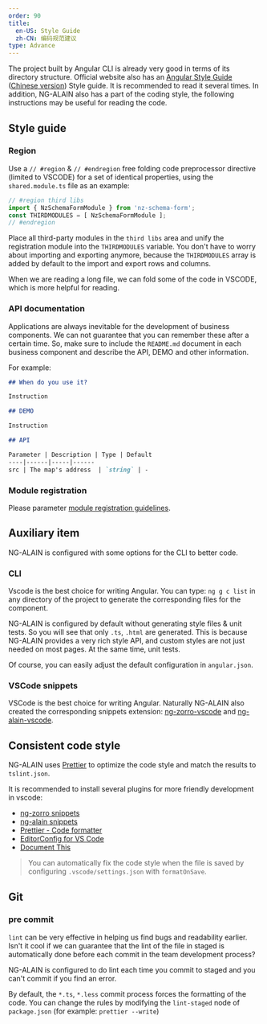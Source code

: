 ```yaml
---
order: 90
title:
  en-US: Style Guide
  zh-CN: 编码规范建议
type: Advance
---
```


The project built by Angular CLI is already very good in terms of its directory structure. Official website also has an [Angular Style Guide](https://angular.io/guide/styleguide) ([Chinese version](https://angular.cn/guide/styleguide)) Style guide. It is recommended to read it several times. In addition, NG-ALAIN also has a part of the coding style, the following instructions may be useful for reading the code.

## Style guide

### Region

Use a `// #region` & `// #endregion` free folding code preprocessor directive (limited to VSCODE) for a set of identical properties, using the `shared.module.ts` file as an example:

```ts
// #region third libs
import { NzSchemaFormModule } from 'nz-schema-form';
const THIRDMODULES = [ NzSchemaFormModule ];
// #endregion
```

Place all third-party modules in the `third libs` area and unify the registration module into the `THIRDMODULES` variable. You don't have to worry about importing and exporting anymore, because the `THIRDMODULES` array is added by default to the import and export rows and columns.

When we are reading a long file, we can fold some of the code in VSCODE, which is more helpful for reading.

### API documentation

Applications are always inevitable for the development of business components. We can not guarantee that you can remember these after a certain time. So, make sure to include the `README.md` document in each business component and describe the API, DEMO and other information. 

For example:

```markdown
## When do you use it?

Instruction

## DEMO

Instruction

## API

Parameter | Description | Type | Default
----|------|-----|------
src | The map's address  | `string` | -
```

### Module registration

Please parameter [module registration guidelines](/docs/module).

## Auxiliary item

NG-ALAIN is configured with some options for the CLI to better code.

### CLI

Vscode is the best choice for writing Angular. You can type: `ng g c list` in any directory of the project to generate the corresponding files for the component.

NG-ALAIN is configured by default without generating style files & unit tests. So you will see that only `.ts`, `.html` are generated. This is because NG-ALAIN provides a very rich style API, and custom styles are not just needed on most pages. At the same time, unit tests.

Of course, you can easily adjust the default configuration in `angular.json`.

### VSCode snippets

VSCode is the best choice for writing Angular. Naturally NG-ALAIN also created the corresponding snippets extension: [ng-zorro-vscode](//marketplace.visualstudio.com/items?itemName=cipchk.ng-zorro-vscode) and [ng-alain-vscode](//marketplace.visualstudio.com/items?itemName=cipchk.ng-alain-vscode).

## Consistent code style

NG-ALAIN uses [Prettier](https://prettier.io/) to optimize the code style and match the results to `tslint.json`.

It is recommended to install several plugins for more friendly development in vscode:

- [ng-zorro snippets](https://marketplace.visualstudio.com/items?itemName=cipchk.ng-zorro-vscode)
- [ng-alain snippets](https://marketplace.visualstudio.com/items?itemName=cipchk.ng-alain-vscode)
- [Prettier - Code formatter](https://marketplace.visualstudio.com/items?itemName=esbenp.prettier-vscode)
- [EditorConfig for VS Code](https://marketplace.visualstudio.com/items?itemName=EditorConfig.EditorConfig)
- [Document This](https://marketplace.visualstudio.com/items?itemName=joelday.docthis)

> You can automatically fix the code style when the file is saved by configuring `.vscode/settings.json` with `formatOnSave`.

## Git

### pre commit

`lint` can be very effective in helping us find bugs and readability earlier. Isn't it cool if we can guarantee that the lint of the file in staged is automatically done before each commit in the team development process?

NG-ALAIN is configured to do lint each time you commit to staged and you can't commit if you find an error.

By default, the `*.ts`, `*.less` commit process forces the formatting of the code. You can change the rules by modifying the `lint-staged` node of `package.json` (for example: `prettier --write`)
